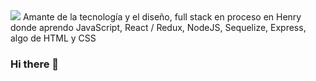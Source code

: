 <img src="http://cdn26.us1.fansshare.com/photo/computerbackgrounds/programming-wallpaper-quotes-1830327007.jpg"/>
Amante de la tecnología y el diseño, full stack en proceso en Henry donde aprendo JavaScript, React / Redux, NodeJS, Sequelize, Express, algo de HTML y CSS

### Hi there 👋

<!--
**BtoMJ/BtoMJ** is a ✨ _special_ ✨ repository because its `README.md` (this file) appears on your GitHub profile.

Here are some ideas to get you started:

- 🔭 I’m currently working on ...
- 🌱 I’m currently learning ...
- 👯 I’m looking to collaborate on ...
- 🤔 I’m looking for help with ...
- 💬 Ask me about ...
- 📫 How to reach me: ...
- 😄 Pronouns: ...
- ⚡ Fun fact: ...
-->
